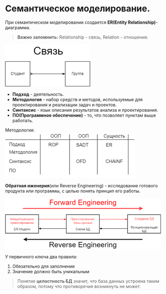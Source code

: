 # Семантическое моделирование.
При семантическом моделировании создается **ER(Entity Relationship)**-диаграмма.

> **Важно запомнить:** Relationship - связь, Relation - отношение.

![Связь](/files/relationship.png)

* **Подход** - деятельность.
* **Методология** - набор средств и методов, используемые для проектирования и реализации задач и проектов.
* **Синтаксис** - язык описания результатов анализа и проектирования.
* **ПО(Программное обеспечение)** - то, что позволяет пунктам выше работать.

Методология:
![Методология](/files/metodoglogia.png)

**Обратная иженерия**(или Reverse Engineering) - исследование готового продукта или программы, с целью понять принцип его работы.

![Реверс Инжиниринг](/files/engineering.png)

У первичного ключа два правила:
1. Обязательно для заполнения
2. Значение должно быть уникальным

> Понятие **целостность БД** значит, что база данных устроена таким образом, потому что противоречия возникнуть не может.